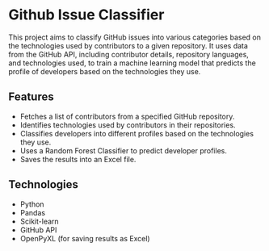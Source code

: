 # Github Issue Classifier

This project aims to classify GitHub issues into various categories based on the technologies used by contributors to a given repository. It uses data from the GitHub API, including contributor details, repository languages, and technologies used, to train a machine learning model that predicts the profile of developers based on the technologies they use.

## Features

- Fetches a list of contributors from a specified GitHub repository.
- Identifies technologies used by contributors in their repositories.
- Classifies developers into different profiles based on the technologies they use.
- Uses a Random Forest Classifier to predict developer profiles.
- Saves the results into an Excel file.

## Technologies

- Python
- Pandas
- Scikit-learn
- GitHub API
- OpenPyXL (for saving results as Excel)
